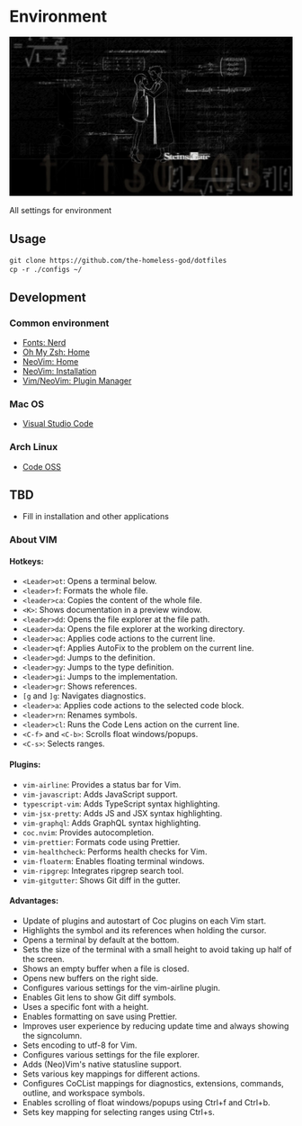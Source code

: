 # Environment

![image](./configs/wallpaper.jpeg)

All settings for environment

## Usage

```shell
git clone https://github.com/the-homeless-god/dotfiles
cp -r ./configs ~/
```

## Development

### Common environment

- [Fonts: Nerd](https://github.com/ryanoasis/nerd-fonts)
- [Oh My Zsh: Home](https://ohmyz.sh/)
- [NeoVim: Home](https://neovim.io/)
- [NeoVim: Installation](https://github.com/neovim/neovim/wiki/Installing-Neovim)
- [Vim/NeoVim: Plugin Manager](https://github.com/junegunn/vim-plug)

### Mac OS

- [Visual Studio Code](https://code.visualstudio.com/download)

### Arch Linux

- [Code OSS](https://archlinux.org/packages/community/x86_64/code/)

## TBD

- Fill in installation and other applications

### About VIM

#### Hotkeys:

- `<Leader>ot`: Opens a terminal below.
- `<leader>f`: Formats the whole file.
- `<leader>ca`: Copies the content of the whole file.
- `<K>`: Shows documentation in a preview window.
- `<leader>dd`: Opens the file explorer at the file path.
- `<Leader>da`: Opens the file explorer at the working directory.
- `<leader>ac`: Applies code actions to the current line.
- `<leader>qf`: Applies AutoFix to the problem on the current line.
- `<leader>gd`: Jumps to the definition.
- `<leader>gy`: Jumps to the type definition.
- `<leader>gi`: Jumps to the implementation.
- `<leader>gr`: Shows references.
- `[g` and `]g`: Navigates diagnostics.
- `<leader>a`: Applies code actions to the selected code block.
- `<leader>rn`: Renames symbols.
- `<leader>cl`: Runs the Code Lens action on the current line.
- `<C-f>` and `<C-b>`: Scrolls float windows/popups.
- `<C-s>`: Selects ranges.

#### Plugins:

- `vim-airline`: Provides a status bar for Vim.
- `vim-javascript`: Adds JavaScript support.
- `typescript-vim`: Adds TypeScript syntax highlighting.
- `vim-jsx-pretty`: Adds JS and JSX syntax highlighting.
- `vim-graphql`: Adds GraphQL syntax highlighting.
- `coc.nvim`: Provides autocompletion.
- `vim-prettier`: Formats code using Prettier.
- `vim-healthcheck`: Performs health checks for Vim.
- `vim-floaterm`: Enables floating terminal windows.
- `vim-ripgrep`: Integrates ripgrep search tool.
- `vim-gitgutter`: Shows Git diff in the gutter.

#### Advantages:

- Update of plugins and autostart of Coc plugins on each Vim start.
- Highlights the symbol and its references when holding the cursor.
- Opens a terminal by default at the bottom.
- Sets the size of the terminal with a small height to avoid taking up half of the screen.
- Shows an empty buffer when a file is closed.
- Opens new buffers on the right side.
- Configures various settings for the vim-airline plugin.
- Enables Git lens to show Git diff symbols.
- Uses a specific font with a height.
- Enables formatting on save using Prettier.
- Improves user experience by reducing update time and always showing the signcolumn.
- Sets encoding to utf-8 for Vim.
- Configures various settings for the file explorer.
- Adds (Neo)Vim's native statusline support.
- Sets various key mappings for different actions.
- Configures CoCList mappings for diagnostics, extensions, commands, outline, and workspace symbols.
- Enables scrolling of float windows/popups using Ctrl+f and Ctrl+b.
- Sets key mapping for selecting ranges using Ctrl+s.

